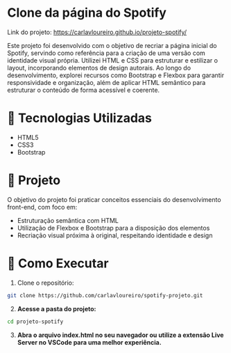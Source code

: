 # Clone da página do Spotify

Link do projeto: https://carlavloureiro.github.io/projeto-spotify/

Este projeto foi desenvolvido com o objetivo de recriar a página inicial do Spotify, servindo como referência para a criação de uma versão com identidade visual própria. Utilizei HTML e CSS para estruturar e estilizar o layout, incorporando elementos de design autorais. Ao longo do desenvolvimento, explorei recursos como Bootstrap e Flexbox para garantir responsividade e organização, além de aplicar HTML semântico para estruturar o conteúdo de forma acessível e coerente.

# 🚀 Tecnologias Utilizadas
- HTML5  
- CSS3  
- Bootstrap
# :hammer: Projeto

O objetivo do projeto foi praticar conceitos essenciais do desenvolvimento front-end, com foco em:

- Estruturação semântica com HTML
- Utilização de Flexbox e Bootstrap para a disposição dos elementos
- Recriação visual próxima à original, respeitando identidade e design

# 📂 Como Executar

1. Clone o repositório:
```bash
git clone https://github.com/carlavloureiro/spotify-projeto.git
```

2. **Acesse a pasta do projeto:**
```bash
cd projeto-spotify
```

3. **Abra o arquivo index.html no seu navegador ou utilize a extensão Live Server no VSCode para uma melhor experiência.**
